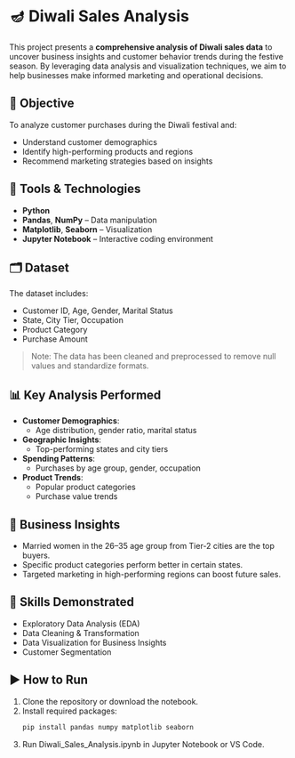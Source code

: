 # 🪔 Diwali Sales Analysis

This project presents a **comprehensive analysis of Diwali sales data** to uncover business insights and customer behavior trends during the festive season. By leveraging data analysis and visualization techniques, we aim to help businesses make informed marketing and operational decisions.

## 🎯 Objective

To analyze customer purchases during the Diwali festival and:
- Understand customer demographics
- Identify high-performing products and regions
- Recommend marketing strategies based on insights

## 🧰 Tools & Technologies

- **Python**
- **Pandas**, **NumPy** – Data manipulation
- **Matplotlib**, **Seaborn** – Visualization
- **Jupyter Notebook** – Interactive coding environment

## 🗂️ Dataset

The dataset includes:
- Customer ID, Age, Gender, Marital Status
- State, City Tier, Occupation
- Product Category
- Purchase Amount

> Note: The data has been cleaned and preprocessed to remove null values and standardize formats.

## 📊 Key Analysis Performed

- **Customer Demographics**:
  - Age distribution, gender ratio, marital status
- **Geographic Insights**:
  - Top-performing states and city tiers
- **Spending Patterns**:
  - Purchases by age group, gender, occupation
- **Product Trends**:
  - Popular product categories
  - Purchase value trends

## 📌 Business Insights

- Married women in the 26–35 age group from Tier-2 cities are the top buyers.
- Specific product categories perform better in certain states.
- Targeted marketing in high-performing regions can boost future sales.

## 🧠 Skills Demonstrated

- Exploratory Data Analysis (EDA)
- Data Cleaning & Transformation
- Data Visualization for Business Insights
- Customer Segmentation

## ▶️ How to Run

1. Clone the repository or download the notebook.
2. Install required packages:
   ```bash
   pip install pandas numpy matplotlib seaborn

3. Run Diwali_Sales_Analysis.ipynb in Jupyter Notebook or VS Code.
